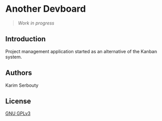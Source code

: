 # Another Devboard

> *Work in progress*

## Introduction

Project management application started as an alternative of the Kanban system.

## Authors

Karim Serbouty

## License

[GNU GPLv3](./LICENSE.txt)
